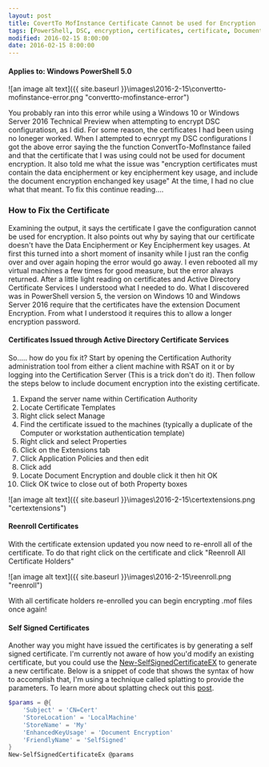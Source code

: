 ```yaml
---
layout: post
title: CovertTo MofInstance Certificate Cannot be used for Encryption
tags: [PowerShell, DSC, encryption, certificates, certificate, Document-Encryption, encipherment]
modified: 2016-02-15 8:00:00
date: 2016-02-15 8:00:00
---
```

#### Applies to: Windows PowerShell 5.0

![an image alt text]({{ site.baseurl }}\images\2016-2-15\convertto-mofinstance-error.png "convertto-mofinstance-error")

You probably ran into this error while using a Windows 10 or Windows Server 2016 Technical Preview when attempting to encrypt DSC configuratiosn, as I did. For some reason, the certificates I had been using no loneger worked. 
When I attempted to ecnrypt my DSC configurations I got the above error saying the the function ConvertTo-MofInstance failed and that the certificate that I was using could not be used
for document encryption. It also told me what the issue was "encryption certificates must contain the data encipherment or key encipherment key usage, and include the document encryption
enchanged key usage" At the time, I had no clue what that meant. To fix this continue reading....  

### How to Fix the Certificate

Examining the output, it says the certificate I gave the configuration cannot be used for encryption. It also points out why by 
saying that our certificate doesn't have the Data Encipherment or Key Encipherment key usages. At first this turned into a short 
moment of insanity while I just ran the config over and over again hoping the error would go away. I even rebooted all my virtual 
machines a few times for good measure, but the error always returned. After a little light reading on certificates and Active Directory 
Certificate Services I understood what I needed to do. What I discovered was in PowerShell version 5, the version on Windows 10 and Windows Server 2016
require that the certificates have the extension Document Encryption. From what I understood it requires this to allow a longer encryption password. 

#### Certificates Issued through Active Directory Certificate Services
So..... how do you fix it? Start by opening the Certification Authority administration tool from either a client machine with RSAT on it or by 
logging into the Certification Server (This is a trick don't do it). Then follow the steps below to include document encryption into the existing certificate.

1. Expand the server name within Certification Authority
2. Locate Certificate Templates
3. Right click select Manage
4. Find the certificate issued to the machines (typically a duplicate of the Computer or workstation authentication template)
5. Right click and select Properties
6. Click on the Extensions tab
7. Click Application Policies and then edit
8. Click add
9. Locate Document Encryption and double click it then hit OK
10. Click OK twice to close out of both Property boxes

![an image alt text]({{ site.baseurl }}\images\2016-2-15\certextensions.png "certextensions")

#### Reenroll Certificates

With the certificate extension updated you now need to re-enroll all of the certificate. To do that right click on the certificate and click "Reenroll All Certificate Holders"

![an image alt text]({{ site.baseurl }}\images\2016-2-15\reenroll.png "reenroll")

With all certificate holders re-enrolled you can begin encrypting .mof files once again!

#### Self Signed Certificates

Another way you might have issued the certificates is by generating a self signed certificate. I'm currently not aware of how you'd modify an existing certificate, but you could use the [New-SelfSignedCertificateEX](https://gallery.technet.microsoft.com/scriptcenter/Self-signed-certificate-5920a7c6)
to generate a new certificate. Below is a snippet of code that shows the syntax of how to accomplish that, I'm using a technique called splatting to provide the parameters. To learn more
about splatting check out this [post](http://duffney.github.io/Splatting-Parameters-Within-AdvancedFunctions/).

``` PowerShell
$params = @{
    'Subject' = 'CN=Cert'
    'StoreLocation' = 'LocalMachine'
    'StoreName' = 'My'
    'EnhancedKeyUsage' = 'Document Encryption'
    'FriendlyName' = 'SelfSigned'
}
New-SelfSignedCertificateEx @params
```

